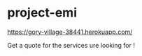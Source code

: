 # project-emi

https://gory-village-38441.herokuapp.com/

Get a quote for the services ure looking for !
